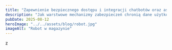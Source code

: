 ```yaml
---
title: "Zapewnienie bezpiecznego dostępu i integracji chatbotów oraz asystentów AI"
description: "Jak warstwowe mechanizmy zabezpieczeń chronią dane użytkowników i systemy firmowe"
pubDate: 2025-08-12
heroImage: "../../assets/blog/robot.jpg"
imageAlt: "Robot w magazynie"
---
```


z

